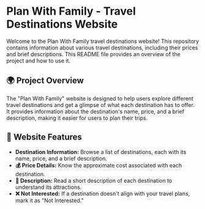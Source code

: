 # Plan With Family - Travel Destinations Website

Welcome to the Plan With Family travel destinations website! This repository contains information about various travel destinations, including their prices and brief descriptions. This README file provides an overview of the project and how to use it.

## 🌍 Project Overview

The "Plan With Family" website is designed to help users explore different travel destinations and get a glimpse of what each destination has to offer. It provides information about the destination's name, price, and a brief description, making it easier for users to plan their trips.

## 🌟 Website Features

- **Destination Information:** Browse a list of destinations, each with its name, price, and a brief description.
- **💰 Price Details:** Know the approximate cost associated with each destination.
- **📝 Description:** Read a short description of each destination to understand its attractions.
- **❌ Not Interested:** If a destination doesn't align with your travel plans, mark it as "Not Interested."

